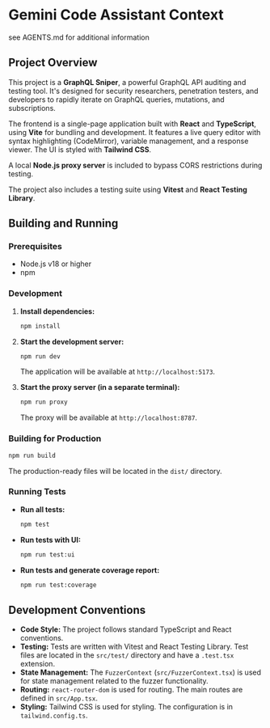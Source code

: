 # Gemini Code Assistant Context

see AGENTS.md for additional information

## Project Overview

This project is a **GraphQL Sniper**, a powerful GraphQL API auditing and testing tool. It's designed for security researchers, penetration testers, and developers to rapidly iterate on GraphQL queries, mutations, and subscriptions.

The frontend is a single-page application built with **React** and **TypeScript**, using **Vite** for bundling and development. It features a live query editor with syntax highlighting (CodeMirror), variable management, and a response viewer. The UI is styled with **Tailwind CSS**.

A local **Node.js proxy server** is included to bypass CORS restrictions during testing.

The project also includes a testing suite using **Vitest** and **React Testing Library**.

## Building and Running

### Prerequisites

*   Node.js v18 or higher
*   npm

### Development

1.  **Install dependencies:**
    ```bash
    npm install
    ```

2.  **Start the development server:**
    ```bash
    npm run dev
    ```
    The application will be available at `http://localhost:5173`.

3.  **Start the proxy server (in a separate terminal):**
    ```bash
    npm run proxy
    ```
    The proxy will be available at `http://localhost:8787`.

### Building for Production

```bash
npm run build
```

The production-ready files will be located in the `dist/` directory.

### Running Tests

*   **Run all tests:**
    ```bash
    npm test
    ```

*   **Run tests with UI:**
    ```bash
    npm run test:ui
    ```

*   **Run tests and generate coverage report:**
    ```bash
    npm run test:coverage
    ```

## Development Conventions

*   **Code Style:** The project follows standard TypeScript and React conventions.
*   **Testing:** Tests are written with Vitest and React Testing Library. Test files are located in the `src/test/` directory and have a `.test.tsx` extension.
*   **State Management:** The `FuzzerContext` (`src/FuzzerContext.tsx`) is used for state management related to the fuzzer functionality.
*   **Routing:** `react-router-dom` is used for routing. The main routes are defined in `src/App.tsx`.
*   **Styling:** Tailwind CSS is used for styling. The configuration is in `tailwind.config.ts`.
